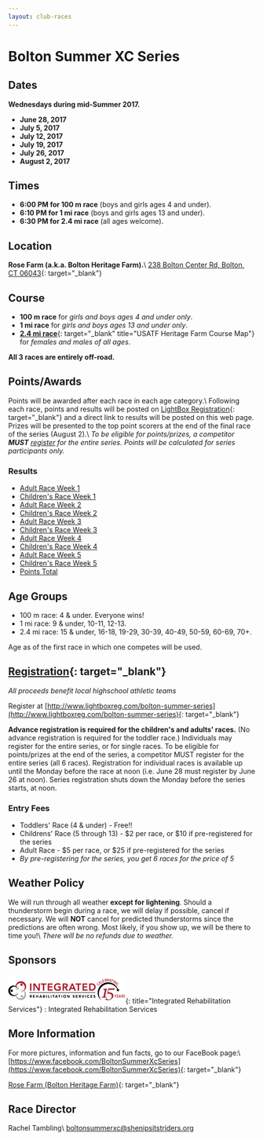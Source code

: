 ```yaml
---
layout: club-races
---
```


# Bolton Summer XC Series

## Dates

**Wednesdays during mid-Summer 2017.**

* **June 28, 2017**
* **July 5, 2017**
* **July 12, 2017**
* **July 19, 2017**
* **July 26, 2017**
* **August 2, 2017**

## Times

* **6:00 PM for 100 m race** (boys and girls ages 4 and under).
* **6:10 PM for 1 mi race** (boys and girls ages 13 and under).
* **6:30 PM for 2.4 mi race** (all ages welcome).

## Location
**Rose Farm (a.k.a. Bolton Heritage Farm).**\\
[238 Bolton Center Rd, Bolton, CT 06043](https://goo.gl/maps/rHNzB){: target="_blank"}

## Course

* **100 m race** for *girls and boys ages 4 and under only*.
* **1 mi race** for *girls and boys ages 13 and under only*.
* [**2.4 mi race**](http://www.usatf.org/routes/view.asp?rID=376233){: target="_blank" title="USATF Heritage Farm Course Map"} for *females and males of all ages*.

**All 3 races are entirely off-road.**

## Points/Awards

Points will be awarded after each race in each age category.\\
Following each race, points and results will be posted on [LightBox Registration](http://www.lightboxreg.com/){: target="_blank"} and a direct link to results will be posted on this web page. Prizes will be presented to the top point scorers at the end of the final race of the series (August 2).\\
*To be eligible for points/prizes, a competitor **MUST** [register](#registration) for the entire series. Points will be calculated for series participants only.*

### Results

  <ul>
  <li><a href="./bolton2017/adultweek1.html" target="_blank">Adult Race Week 1</a></li>
  <li><a href="./bolton2017/kidweek1.html" target="_blank">Children's Race Week 1</a></li>
  <li><a href="./bolton2017/adultweek2.html" target="_blank">Adult Race Week 2</a></li>
  <li><a href="./bolton2017/kidweek2.html" target="_blank">Children's Race Week 2</a></li>
  <li><a href="./bolton2017/adultweek3.html" target="_blank">Adult Race Week 3</a></li>
  <li><a href="./bolton2017/kidweek3.html" target="_blank">Children's Race Week 3</a></li>
  <li><a href="./bolton2017/adultweek4.html" target="_blank">Adult Race Week 4</a></li>
  <li><a href="./bolton2017/kidweek4.html" target="_blank">Children's Race Week 4</a></li>
  <li><a href="./bolton2017/adultweek5.html" target="_blank">Adult Race Week 5</a></li>
  <li><a href="./bolton2017/kidweek5.html" target="_blank">Children's Race Week 5</a></li>
  <li><a href="./bolton2017/pointstotal.html" target="_blank">Points Total</a></li>
  </ul>

## Age Groups

* 100 m race: 4 & under. Everyone wins!
* 1 mi race: 9 & under, 10-11, 12-13.
* 2.4 mi race: 15 & under, 16-18, 19-29, 30-39, 40-49, 50-59, 60-69, 70+.

Age as of the first race in which one competes will be used.

## [Registration](http://www.lightboxreg.com/bolton-summer-series){: target="_blank"}

*All proceeds benefit local highschool athletic teams*

Register at [http://www.lightboxreg.com/bolton-summer-series](http://www.lightboxreg.com/bolton-summer-series){: target="_blank"}

**Advance registration is required for the children's and adults' races.** (No advance registration is required for the toddler race.) Individuals may register for the entire series, or for single races. To be eligible for points/prizes at the end of the series, a competitor MUST register for the entire series (all 6 races). Registration for individual races is available up until the Monday before the race at noon (i.e. June 28 must register by June 26 at noon). Series registration shuts down the Monday before the series starts, at noon.

### Entry Fees

* Toddlers' Race (4 & under) - Free‼
* Childrens' Race (5 through 13) - $2 per race, or $10 if pre-registered for the series
* Adult Race - $5 per race, or $25 if pre-registered for the series
* *By pre-registering for the series, you get 6 races for the price of 5*

## Weather Policy

We will run through all weather **except for lightening**. Should a thunderstorm begin during a race, we will delay if possible, cancel if necessary. We will **NOT** cancel for predicted thunderstorms since the predictions are often wrong. Most likely, if you show up, we will be there to time you!\\
*There will be no refunds due to weather.*

## Sponsors

![Integrated Rehabilitation Services Logo](../images/OutlookEmoji-1467822718756_PastedImage.png){: title="Integrated Rehabilitation Services"}
: Integrated Rehabilitation Services

## More Information

For more pictures, information and fun facts, go to our FaceBook page:\\
[https://www.facebook.com/BoltonSummerXcSeries](https://www.facebook.com/BoltonSummerXcSeries){: target="_blank"}

[Rose Farm (Bolton Heritage Farm)](http://www.campjohnson.org/Download/RoseFarmBrochure.pdf){: target="_blank"}

## Race Director
Rachel Tambling\\
[boltonsummerxc@shenipsitstriders.org](mailto:boltonsummerxc@shenipsitstriders.org)